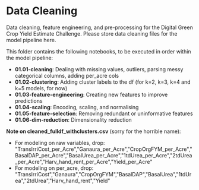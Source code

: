# Data Cleaning

Data cleaning, feature engineering, and pre-processing for the Digital Green Crop Yield Estimate Challenge. Please store data cleaning files for the model pipeline here.

This folder contains the following notebooks, to be executed in order within the model pipeline:

- **01.01-cleaning**: Dealing with missing values, outliers, parsing messy categorical columns, adding per_acre cols
- **01.02-clustering**: Adding cluster labels to the df (for k=2, k=3, k=4 and k=5 models, for now)
- **01.03-feature-engineering**: Creating new features to improve predictions
- **01.04-scaling**: Encoding, scaling, and normalising
- **01.05-feature-selection**: Removing redundant or uninformative features
- **01.06-dim-reduction**: Dimensionality reduction


**Note on cleaned_fulldf_withclusters.csv** (sorry for the horrible name): 
- For modeling on raw variables, drop: "TransIrriCost_per_Acre","Ganaura_per_Acre","CropOrgFYM_per_Acre","BasalDAP_per_Acre","BasalUrea_per_Acre","1tdUrea_per_Acre","2tdUrea_per_Acre","Harv_hand_rent_per_Acre","Yield_per_Acre"
- For modeling on per_acre, drop: "TransIrriCost","Ganaura","CropOrgFYM","BasalDAP","BasalUrea","1tdUrea","2tdUrea","Harv_hand_rent","Yield"

